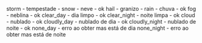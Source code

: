 storm - tempestade - 
snow - neve - ok
hail - granizo - 
rain - chuva - ok
fog - neblina - ok
clear_day - dia limpo - ok
clear_night - noite limpa - ok
cloud - nublado - ok
cloudly_day - nublado de dia - ok
cloudly_night - nublado de noite - ok
none_day - erro ao obter mas está de dia
none_night - erro ao obter mas está de noite